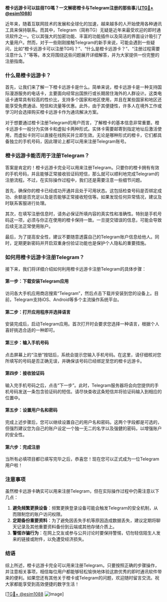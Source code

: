 **橙卡远游卡可以註冊TG嗎？一文解密橙卡与Telegram注册的那些事儿[[TG💪+ @esim1088](https://t.me/s/esim1088)]**

近年来，随着互联网技术的发展和全球化的加速，越来越多的人开始使用各种通讯工具来保持联系。而其中，Telegram（简称TG）无疑是近年来最受欢迎的即时通讯软件之一。它以其强大的加密功能、丰富的功能插件以及简洁的界面设计吸引了大量用户。然而，对于一些刚刚接触Telegram的新手来说，可能会遇到一些疑问，比如“橙卡远游卡可以注册TG吗？”、“什么是橙卡远游卡？”、“注册过程需要注意什么？”等等。本文将围绕这些问题展开详细解答，并为大家提供一份完整的注册指南。

### 什么是橙卡远游卡？

首先，让我们来了解一下橙卡远游卡是什么。简单来说，橙卡远游卡是一种支持国际漫游服务的电话卡，主要面向经常出国旅行或长期居住海外的人群设计。这类电话卡通常具有较高的性价比，支持多个国家和地区使用，并且在某些国家和地区还能享受免费通话、短信和流量等优惠。此外，由于其便捷性，许多人在境外工作或学习时会选择购买橙卡远游卡作为通讯解决方案。

对于想要通过橙卡注册Telegram的用户而言，了解橙卡的基本信息非常重要。橙卡远游卡一般分为实体卡和虚拟卡两种形式。实体卡需要邮寄到指定地址后激活使用，而虚拟卡则可以直接在线购买并立即生效。无论是哪种形式的橙卡，它们都具备独立的手机号码，因此理论上都可以用来注册Telegram账号。

### 橙卡远游卡能否用于注册Telegram？

答案是肯定的！橙卡远游卡完全可以用来注册Telegram。只要你的橙卡拥有有效的手机号码，并且能够正常接收验证码短信，那么就可以顺利地完成Telegram的注册流程。不过，在实际操作过程中，我们还是需要注意一些细节问题。

首先，确保你的橙卡已经成功开通并且处于可用状态。这包括检查号码是否绑定成功、余额是否充足以及是否能够正常接收短信等。如果发现任何异常情况，建议及时联系客服进行处理。

其次，在填写注册信息时，请务必保证所填内容的真实性和准确性。特别是手机号码这一项，必须与你正在使用的橙卡保持一致。一旦提交错误的信息，可能会导致后续无法正常使用账户。

最后，为了提高安全性，建议不要随意透露自己的Telegram账户信息给他人。同时，定期更新密码并开启双重身份验证功能也是保护个人隐私的重要措施。

### 如何用橙卡远游卡注册Telegram？

接下来，我们将详细介绍如何利用橙卡远游卡注册Telegram的具体步骤：

#### 第一步：下载安装Telegram应用

访问各大手机应用商店搜索“Telegram”，然后点击下载并安装到您的设备上。目前，Telegram支持iOS、Android等多个主流操作系统平台。

#### 第二步：打开应用程序并选择语言

安装完成后，启动Telegram应用。首次打开时会要求您选择一种语言，根据个人喜好挑选合适的一种即可。

#### 第三步：输入手机号码

点击屏幕上的“注册”按钮后，系统会提示您输入手机号码。在这里，请仔细核对您所填写的号码是否正确无误，并确保该号码已经绑定至您的橙卡远游卡。

#### 第四步：接收验证码

输入完手机号码之后，点击“下一步”。此时，Telegram服务器将会向您提供的手机号码发送一条包含验证码的短信。请尽快查收这条短信并将验证码输入到相应的位置中。

#### 第五步：设置用户名和密码

完成上述步骤后，您可以继续设置自己的用户名和密码。这两个字段都是可选的，但强烈建议您为自己的账户设定一个独一无二的名字以及强健的密码，以增强账户的安全性。

#### 第六步：完成注册

当所有必填项目都已填写完毕之后，恭喜您！现在您可以正式成为一位Telegram用户啦！

### 注意事项

虽然橙卡远游卡确实可以用来注册Telegram，但在实际操作过程中仍需注意以下几点：

1. **避免频繁更换设备**：频繁更换登录设备可能会触发Telegram的安全机制，从而限制您的账户访问权限。
2. **定期备份重要资料**：为了避免因丢失手机等原因造成数据丢失，建议定期将聊天记录及其他重要资料备份到云端或其他存储介质上。
3. **警惕诈骗行为**：在网上交友或参与公共讨论时要保持警惕，切勿轻信陌生人发来的链接或附件，以免遭受经济损失。

### 结语

综上所述，橙卡远游卡完全可以用来注册Telegram。只要按照正确的步骤操作，并注意相关事项，相信每位用户都能够轻松愉快地体验这款优秀的即时通讯软件带来的便利。如果您还有其他关于橙卡或Telegram的问题，欢迎随时留言交流。祝大家都能享受到高效便捷的数字生活！

[[TG💪+ @esim1088](https://t.me/s/esim1088) ![Image](https://i.postimg.cc/4NQfJmqS/Snipaste-2025-05-13-00-14-12.png)]